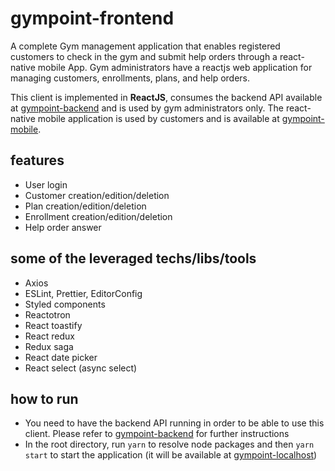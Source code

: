 # gympoint-frontend
A complete Gym management application that enables registered customers to check in the gym and submit help orders through a react-native mobile App. Gym administrators have a reactjs web application for managing customers, enrollments, plans, and help orders.

This client is implemented in  **ReactJS**, consumes the backend API available at [gympoint-backend](https://github.com/jonathasgabriel/gympoint-backend) and is used by gym administrators only. The react-native mobile application is used by customers and is available at [gympoint-mobile](https://github.com/jonathasgabriel/gympoint-mobile).

## features
- User login
- Customer creation/edition/deletion
- Plan creation/edition/deletion
- Enrollment creation/edition/deletion
- Help order answer

## some of the leveraged techs/libs/tools
- Axios
- ESLint, Prettier, EditorConfig
- Styled components
- Reactotron
- React toastify
- React redux
- Redux saga
- React date picker
- React select (async select)

## how to run

- You need to have the backend API running in order to be able to use this client. Please refer to [gympoint-backend](https://github.com/jonathasgabriel/gympoint-backend) for further instructions
- In the root directory, run `yarn` to resolve node packages and then `yarn start` to start the application (it will be available at [gympoint-localhost](http://localhost:3000/))
